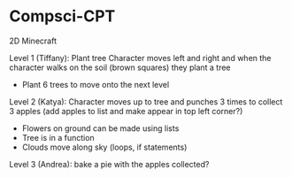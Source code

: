 # Compsci-CPT

2D Minecraft

Level 1 (Tiffany): Plant tree
Character moves left and right and when the character walks on the soil (brown squares) they plant a tree
- Plant 6 trees to move onto the next level

Level 2 (Katya): Character moves up to tree and punches 3 times to collect 3 apples (add apples to list and make appear in top left corner?)
- Flowers on ground can be made using lists
- Tree is in a function
- Clouds move along sky (loops, if statements)

Level 3 (Andrea): bake a pie with the apples collected?
